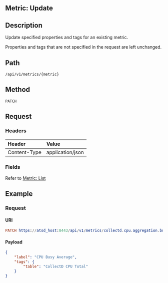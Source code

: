 ## Metric: Update

## Description

Update specified properties and tags for an existing metric.

Properties and tags that are not specified in the request are left unchanged.

## Path

```
/api/v1/metrics/{metric}
```

## Method

```
PATCH
```

## Request

### Headers

|**Header**|**Value**|
|:---|:---|
| Content-Type | application/json |

### Fields

Refer to [Metric: List](list.md#fields)

## Example

### Request

#### URI

```elm
PATCH https://atsd_host:8443/api/v1/metrics/collectd.cpu.aggregation.busy.average
```

#### Payload

```json
{
    "label": "CPU Busy Average",
    "tags": {
        "table": "CollectD CPU Total"
    }
}
```





